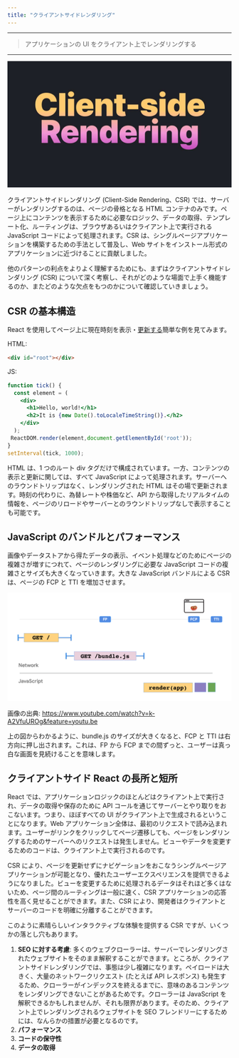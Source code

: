 ```yaml
---
title: "クライアントサイドレンダリング"
---
```


---

> アプリケーションの UI をクライアント上でレンダリングする

---

![](/images/learning-patterns/client-side-rendering-1280w.jpg)

クライアントサイドレンダリング (Client-Side Rendering、CSR) では、サーバーがレンダリングするのは、ページの骨格となる HTML コンテナのみです。ページ上にコンテンツを表示するために必要なロジック、データの取得、テンプレート化、ルーティングは、ブラウザあるいはクライアント上で実行される JavaScript コードによって処理されます。CSR は、シングルページアプリケーションを構築するための手法として普及し、Web サイトをインストール形式のアプリケーションに近づけることに貢献しました。

他のパターンの利点をよりよく理解するためにも、まずはクライアントサイドレンダリング (CSR) について深く考察し、それがどのような場面で上手く機能するのか、またどのような欠点をもつのかについて確認していきましょう。

## CSR の基本構造

React を使用してページ上に現在時刻を表示・[更新する](https://reactjs.org/docs/rendering-elements.html#updating-the-rendered-element)簡単な例を見てみます。

HTML:

```html
<div id="root"></div>
```

JS:

```jsx
function tick() {
  const element = (
    <div>
      <h1>Hello, world!</h1>
      <h2>It is {new Date().toLocaleTimeString()}.</h2>
    </div>
  );
 ReactDOM.render(element,document.getElementById('root'));
}
setInterval(tick, 1000);
```

HTML は、1 つのルート div タグだけで構成されています。一方、コンテンツの表示と更新に関しては、すべて JavaScript によって処理されます。サーバーへのラウンドトリップはなく、レンダリングされた HTML はその場で更新されます。時刻の代わりに、為替レートや株価など、API から取得したリアルタイムの情報を、ページのリロードやサーバーとのラウンドトリップなしで表示することも可能です。

## JavaScript のバンドルとパフォーマンス

画像やデータストアから得たデータの表示、イベント処理などのためにページの複雑さが増すにつれて、ページのレンダリングに必要な JavaScript コードの複雑さとサイズも大きくなっていきます。大きな JavaScript バンドルによる CSR は、ページの FCP と TTI を増加させます。

![](/images/learning-patterns/client-side-rendering-1.png)

画像の出典: https://www.youtube.com/watch?v=k-A2VfuUROg&feature=youtu.be

上の図からわかるように、bundle.js のサイズが大きくなると、FCP と TTI は右方向に押し出されます。これは、FP から FCP までの間ずっと、ユーザーは真っ白な画面を見続けることを意味します。

## クライアントサイド React の長所と短所

React では、アプリケーションロジックのほとんどはクライアント上で実行され、データの取得や保存のために API コールを通じてサーバーとやり取りをおこないます。つまり、ほぼすべての UI がクライアント上で生成されるということになります。Web アプリケーション全体は、最初のリクエストで読み込まれます。ユーザーがリンクをクリックしてページ遷移しても、ページをレンダリングするためのサーバーへのリクエストは発生しません。ビューやデータを変更するためのコードは、クライアント上で実行されるのです。

CSR により、ページを更新せずにナビゲーションをおこなうシングルページアプリケーションが可能となり、優れたユーザーエクスペリエンスを提供できるようになりました。ビューを変更するために処理されるデータはそれほど多くはないため、ページ間のルーティングは一般に速く、CSR アプリケーションの応答性を高く見せることができます。また、CSR により、開発者はクライアントとサーバーのコードを明確に分離することができます。

このように素晴らしいインタラクティブな体験を提供する CSR ですが、いくつかの落とし穴もあります。

1. **SEO に対する考慮**: 多くのウェブクローラーは、サーバーでレンダリングされたウェブサイトをそのまま解釈することができます。ところが、クライアントサイドレンダリングでは、事態は少し複雑になります。ペイロードは大きく、大量のネットワークリクエスト (たとえば API レスポンス) も発生するため、クローラーがインデックスを終えるまでに、意味のあるコンテンツをレンダリングできないことがあるためです。クローラーは JavaScript を解釈できるかもしれませんが、それも限界があります。そのため、クライアント上でレンダリングされるウェブサイトを SEO フレンドリーにするためには、なんらかの措置が必要となるのです。
2. **パフォーマンス**
3. **コードの保守性**
4. **データの取得**